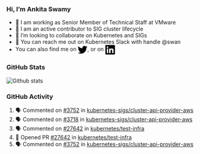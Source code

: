 ### Hi, I’m Ankita Swamy

- 💼 I am working as Senior Member of Technical Staff at VMware
- 👀 I am an active contributor to SIG cluster lifecycle 
- 💞️ I’m looking to collaborate on Kubernetes and SIGs
- 💬 You can reach me out on Kubernetes Slack with handle @swan
- You can also find me on <a href="https://twitter.com/SwamyAnkita" target="blank"><img align="center" src="https://raw.githubusercontent.com/Ankitasw/Ankitasw/master/svg/twitter.svg" alt="Ankitasw" height="25" width="25" color="#1DA1f2" /></a>, or on <a href="https://www.linkedin.com/in/Ankitaswamy/" target="blank"><img align="center" src="https://raw.githubusercontent.com/Ankitasw/Ankitasw/master/svg/linkedin.svg" alt="Ankitasw" height="25" width="25" /></a>

### GitHub Stats
![Github stats](https://github-readme-stats.vercel.app/api?username=Ankitasw&count_private=true&show_icons=true&theme=tokyonight)

### GitHub Activity 
<!--START_SECTION:activity-->
1. 🗣 Commented on [#3752](https://github.com/kubernetes-sigs/cluster-api-provider-aws/issues/3752) in [kubernetes-sigs/cluster-api-provider-aws](https://github.com/kubernetes-sigs/cluster-api-provider-aws)
2. 🗣 Commented on [#3718](https://github.com/kubernetes-sigs/cluster-api-provider-aws/issues/3718) in [kubernetes-sigs/cluster-api-provider-aws](https://github.com/kubernetes-sigs/cluster-api-provider-aws)
3. 🗣 Commented on [#27642](https://github.com/kubernetes/test-infra/issues/27642) in [kubernetes/test-infra](https://github.com/kubernetes/test-infra)
4. 💪 Opened PR [#27642](https://github.com/kubernetes/test-infra/pull/27642) in [kubernetes/test-infra](https://github.com/kubernetes/test-infra)
5. 🗣 Commented on [#3752](https://github.com/kubernetes-sigs/cluster-api-provider-aws/issues/3752) in [kubernetes-sigs/cluster-api-provider-aws](https://github.com/kubernetes-sigs/cluster-api-provider-aws)
<!--END_SECTION:activity-->
